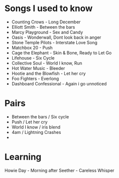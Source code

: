 # Songs I used to know

* Counting Crows - Long December
* Elliott Smith - Between the bars
* Marcy Playground - Sex and Candy
* Oasis - Wonderwall, Dont look back in anger
* Stone Temple Pilots - Interstate Love Song
* Matchbox 20 - Push
* Cage the Elephant - Skin & Bone, Ready to Let Go
* Lifehouse - Six Cycle
* Collective Soul - World I know, Run
* Hot Water Music - Bleeder
* Hootie and the Blowfish - Let her cry
* Foo Fighters - Everlong
* Dashboard Confessional - Again i go unnoticed

Pairs
===========================================

* Between the bars / Six cycle 
* Push / Let her cry
* World I know / iris blend
* 4am / Lightning Crashes
* 


Learning
==========================================
Howie Day - Morning after
Seether - Careless Whisper
